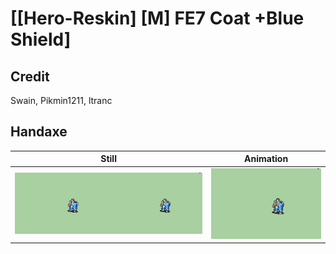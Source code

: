# [\[Hero-Reskin\] \[M\] FE7 Coat +Blue Shield]

## Credit

Swain, Pikmin1211, ltranc

## Handaxe

| Still | Animation |
| :---: | :-------: |
| ![Handaxe still](./Handaxe_000.png) | ![Handaxe animation](./Handaxe.gif) |
